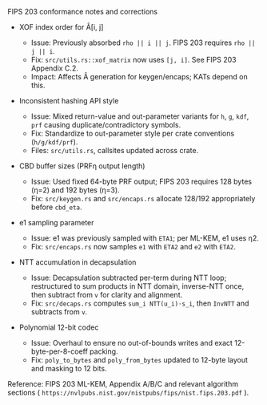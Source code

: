 FIPS 203 conformance notes and corrections

* XOF index order for Â[i, j]
  + Issue: Previously absorbed `rho || i || j`. FIPS 203 requires `rho || j || i`.
  + Fix: `src/utils.rs::xof_matrix` now uses `[j, i]`. See FIPS 203 Appendix C.2.
  + Impact: Affects Â generation for keygen/encaps; KATs depend on this.

* Inconsistent hashing API style
  + Issue: Mixed return-value and out-parameter variants for `h`,   `g`,   `kdf`,  `prf` causing duplicate/contradictory symbols.
  + Fix: Standardize to out-parameter style per crate conventions (`h/g/kdf/prf`).
  + Files: `src/utils.rs`, callsites updated across crate.

* CBD buffer sizes (PRFη output length)
  + Issue: Used fixed 64-byte PRF output; FIPS 203 requires 128 bytes (η=2) and 192 bytes (η=3).
  + Fix: `src/keygen.rs` and `src/encaps.rs` allocate 128/192 appropriately before `cbd_eta`.

* e1 sampling parameter
  + Issue: e1 was previously sampled with `ETA1`; per ML-KEM, e1 uses η2.
  + Fix: `src/encaps.rs` now samples `e1` with `ETA2` and `e2` with `ETA2`.

* NTT accumulation in decapsulation
  + Issue: Decapsulation subtracted per-term during NTT loop; restructured to sum products in NTT domain, inverse-NTT once, then subtract from `v` for clarity and alignment.
  + Fix: `src/decaps.rs` computes `sum_i NTT(u_i)⋅s_i`, then `InvNTT` and subtracts from `v`.

* Polynomial 12-bit codec
  + Issue: Overhaul to ensure no out-of-bounds writes and exact 12-byte-per-8-coeff packing.
  + Fix: `poly_to_bytes` and `poly_from_bytes` updated to 12-byte layout and masking to 12 bits.

Reference: FIPS 203 ML-KEM, Appendix A/B/C and relevant algorithm sections ( `https://nvlpubs.nist.gov/nistpubs/fips/nist.fips.203.pdf` ).
